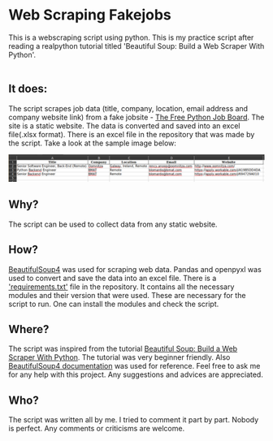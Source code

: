 # Web Scraping Fakejobs
This is a webscraping script using python. This is my practice script after reading a realpython tutorial titled 'Beautiful Soup: Build a Web Scraper With Python'. 
<br><br>

## It does:
The script scrapes job data (title, company, location, email address and company website link) from a fake jobsite - [The Free Python Job Board](https://pythonjobs.github.io/).
The site is a static website. The data is converted and saved into an excel file(.xlsx format). There is an excel file in the repository that was made by the script.
Take a look at the sample image below: 

![excel screenshot](https://github.com/MdMonoar/webscraper_fakejobs/blob/e7eb27fe9eca21fc55e3195c45d741744713e76e/Screenshot.png)

## Why?
The script can be used to collect data from any static website.


## How?
[BeautifulSoup4](https://pypi.org/project/beautifulsoup4/) was used for scraping web data. Pandas and openpyxl was used to convert and save the data into an 
excel file. There is a ['requirements.txt'](https://github.com/MdMonoar/webscraper_fakejobs/blob/3503271c3538c89348866a685179ae0a38e94a4f/requirements.txt) file in the repository. It contains all the necessary modules and their version that were used. These are necessary for 
the script to run. One can install the modules and check the script.

## Where?
The script was inspired from the tutorial [Beautiful Soup: Build a Web Scraper With Python](https://realpython.com/beautiful-soup-web-scraper-python/).
 The tutorial was very beginner friendly.
 Also [BeautifulSoup4 documentation](https://www.crummy.com/software/BeautifulSoup/bs4/doc/) was used for reference.
 Feel free to ask me for any help with this project. Any suggestions and advices are appreciated.

## Who?
The script was written all by me. I tried to comment it part by part. Nobody is perfect. Any comments or criticisms are welcome.
